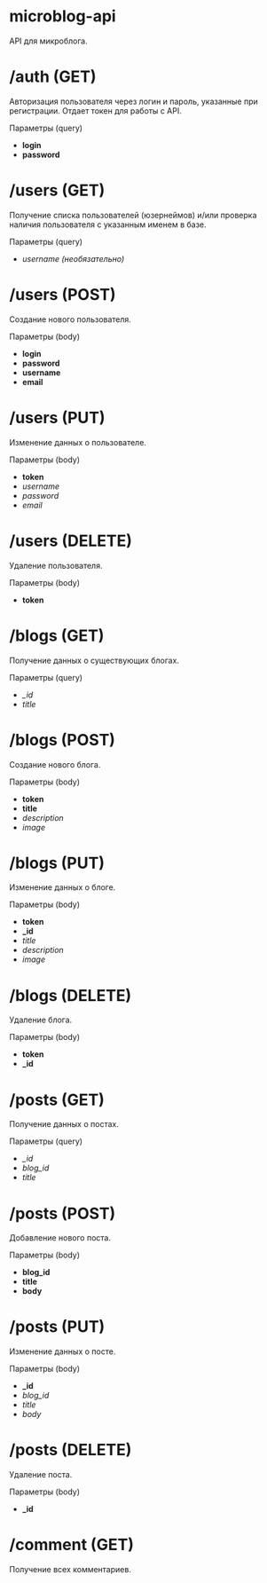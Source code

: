 # microblog-api
API для микроблога.

# /auth (GET)
Авторизация пользователя через логин и пароль, указанные при регистрации. Отдает токен для работы с API.

Параметры (query)
* **login**
* **password**

# /users (GET)
Получение списка пользователей (юзернеймов) и/или проверка наличия пользователя с указанным именем в базе.

Параметры (query)
* *username (необязательно)*

# /users (POST)
Создание нового пользователя.

Параметры (body)
* **login**
* **password**
* **username**
* **email**

# /users (PUT)
Изменение данных о пользователе.

Параметры (body)
* **token**
* *username*
* *password*
* *email*

# /users (DELETE)
Удаление пользователя.

Параметры (body)
* **token**

# /blogs (GET)
Получение данных о существующих блогах.

Параметры (query)
* *_id*
* *title*

# /blogs (POST)
Создание нового блога.

Параметры (body)
* **token**
* **title**
* *description*
* *image*

# /blogs (PUT)
Изменение данных о блоге.

Параметры (body)
* **token**
* **_id**
* *title*
* *description*
* *image*

# /blogs (DELETE)
Удаление блога.

Параметры (body)
* **token**
* **_id**

# /posts (GET)
Получение данных о постах.

Параметры (query)
* *_id*
* *blog_id*
* *title*

# /posts (POST)
Добавление нового поста.

Параметры (body)
* **blog_id**
* **title**
* **body**

# /posts (PUT)
Изменение данных о посте.

Параметры (body)
* **_id**
* *blog_id*
* *title*
* *body*

# /posts (DELETE)
Удаление поста.

Параметры (body)
* **_id**

# /comment (GET)
Получение всех комментариев.
